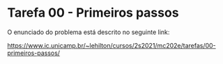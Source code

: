 # Tarefa 00 - Primeiros passos
 
O enunciado do problema está descrito no seguinte link:

https://www.ic.unicamp.br/~lehilton/cursos/2s2021/mc202e/tarefas/00-primeiros-passos/ 